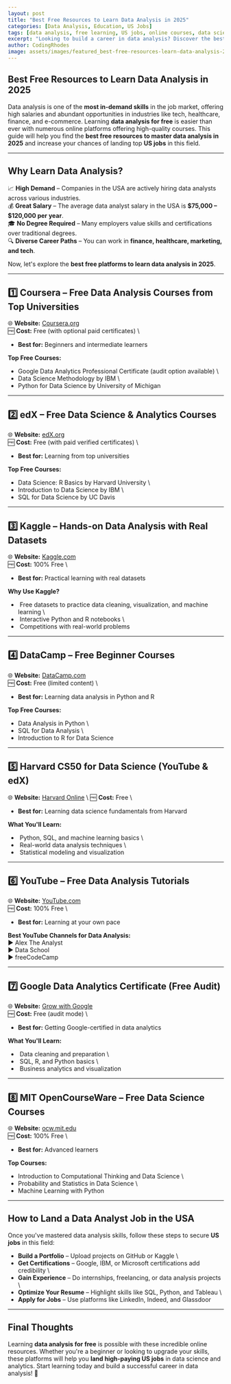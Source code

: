 ```yaml
---
layout: post
title: "Best Free Resources to Learn Data Analysis in 2025"
categories: [Data Analysis, Education, US Jobs]
tags: [data analysis, free learning, US jobs, online courses, data science, analytics]
excerpt: "Looking to build a career in data analysis? Discover the best free resources to learn data analysis in 2025 and secure top US jobs in this in-demand field."
author: CodingRhodes
image: assets/images/featured_best-free-resources-learn-data-analysis-2025.webp
---
```


## Best Free Resources to Learn Data Analysis in 2025  

Data analysis is one of the **most in-demand skills** in the job market, offering high salaries and abundant opportunities in industries like tech, healthcare, finance, and e-commerce. Learning **data analysis for free** is easier than ever with numerous online platforms offering high-quality courses. This guide will help you find the **best free resources to master data analysis in 2025** and increase your chances of landing top **US jobs** in this field.

---

## Why Learn Data Analysis?  

📈 **High Demand** – Companies in the USA are actively hiring data analysts across various industries.  \
💰 **Great Salary** – The average data analyst salary in the USA is **$75,000 – $120,000 per year**.  \
🎓 **No Degree Required** – Many employers value skills and certifications over traditional degrees.  \
🔍 **Diverse Career Paths** – You can work in **finance, healthcare, marketing, and tech**.  

Now, let's explore the **best free platforms to learn data analysis in 2025**.

---

## 1️⃣ Coursera – Free Data Analysis Courses from Top Universities  

🌐 **Website:** [Coursera.org](https://www.coursera.org)  \
🆓 **Cost:** Free (with optional paid certificates)  \
-  **Best for:** Beginners and intermediate learners  

**Top Free Courses:**  
-  Google Data Analytics Professional Certificate (audit option available)  \
-  Data Science Methodology by IBM  \
-  Python for Data Science by University of Michigan  

---

## 2️⃣ edX – Free Data Science & Analytics Courses  

🌐 **Website:** [edX.org](https://www.edx.org)  \
🆓 **Cost:** Free (with paid verified certificates)  \
-  **Best for:** Learning from top universities  

**Top Free Courses:**  
-  Data Science: R Basics by Harvard University  \
-  Introduction to Data Science by IBM  \
-  SQL for Data Science by UC Davis  

---

## 3️⃣ Kaggle – Hands-on Data Analysis with Real Datasets  

🌐 **Website:** [Kaggle.com](https://www.kaggle.com)  \
🆓 **Cost:** 100% Free  \
-  **Best for:** Practical learning with real datasets  

**Why Use Kaggle?**  
- ️ Free datasets to practice data cleaning, visualization, and machine learning  \
- ️ Interactive Python and R notebooks  \
- ️ Competitions with real-world problems  

---

## 4️⃣ DataCamp – Free Beginner Courses  

🌐 **Website:** [DataCamp.com](https://www.datacamp.com)  \
🆓 **Cost:** Free (limited content)  \
-  **Best for:** Learning data analysis in Python and R  

**Top Free Courses:**  
-  Data Analysis in Python  \
-  SQL for Data Analysis  \
-  Introduction to R for Data Science  

---

## 5️⃣ Harvard CS50 for Data Science (YouTube & edX)  

🌐 **Website:** [Harvard Online](https://cs50.harvard.edu/ai/) \ 
🆓 **Cost:** Free  \
-  **Best for:** Learning data science fundamentals from Harvard  

**What You'll Learn:**  
- ️ Python, SQL, and machine learning basics  \
- ️ Real-world data analysis techniques  \
- ️ Statistical modeling and visualization  

---

## 6️⃣ YouTube – Free Data Analysis Tutorials  

🌐 **Website:** [YouTube.com](https://www.youtube.com)  \
🆓 **Cost:** 100% Free  \
-  **Best for:** Learning at your own pace  

**Best YouTube Channels for Data Analysis:**  
▶️ Alex The Analyst  
▶️ Data School  
▶️ freeCodeCamp  

---

## 7️⃣ Google Data Analytics Certificate (Free Audit)  

🌐 **Website:** [Grow with Google](https://grow.google/certificates/)  \
🆓 **Cost:** Free (audit mode)  \
-  **Best for:** Getting Google-certified in data analytics  

**What You'll Learn:**  
- ️ Data cleaning and preparation  \
- ️ SQL, R, and Python basics  \
- ️ Business analytics and visualization  

---

## 8️⃣ MIT OpenCourseWare – Free Data Science Courses  

🌐 **Website:** [ocw.mit.edu](https://ocw.mit.edu)  \
🆓 **Cost:** 100% Free  \
-  **Best for:** Advanced learners  

**Top Courses:**  
-  Introduction to Computational Thinking and Data Science  \
-  Probability and Statistics in Data Science  \
-  Machine Learning with Python  

---

## How to Land a Data Analyst Job in the USA  

Once you've mastered data analysis skills, follow these steps to secure **US jobs** in this field:

-  **Build a Portfolio** – Upload projects on GitHub or Kaggle  \
-  **Get Certifications** – Google, IBM, or Microsoft certifications add credibility  \
-  **Gain Experience** – Do internships, freelancing, or data analysis projects  \
-  **Optimize Your Resume** – Highlight skills like SQL, Python, and Tableau  \
-  **Apply for Jobs** – Use platforms like LinkedIn, Indeed, and Glassdoor  

---

## Final Thoughts  

Learning **data analysis for free** is possible with these incredible online resources. Whether you're a beginner or looking to upgrade your skills, these platforms will help you **land high-paying US jobs** in data science and analytics. Start learning today and build a successful career in data analysis! 🚀

